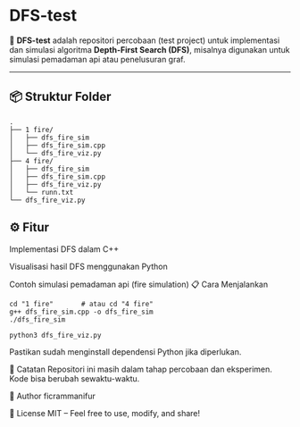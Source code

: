 # DFS-test

🚀 **DFS-test** adalah repositori percobaan (test project) untuk implementasi dan simulasi algoritma **Depth-First Search (DFS)**, misalnya digunakan untuk simulasi pemadaman api atau penelusuran graf.

---

## 📦 Struktur Folder
```plaintext
.
├── 1 fire/
│   ├── dfs_fire_sim
│   ├── dfs_fire_sim.cpp
│   └── dfs_fire_viz.py
├── 4 fire/
│   ├── dfs_fire_sim
│   ├── dfs_fire_sim.cpp
│   ├── dfs_fire_viz.py
│   └── runn.txt
└── dfs_fire_viz.py
```

## ⚙️ Fitur
Implementasi DFS dalam C++

Visualisasi hasil DFS menggunakan Python

Contoh simulasi pemadaman api (fire simulation)
📋 Cara Menjalankan
```🔧 Kompilasi dan Jalankan (C++)
cd "1 fire"       # atau cd "4 fire"
g++ dfs_fire_sim.cpp -o dfs_fire_sim
./dfs_fire_sim
```
```🐍 Visualisasi (Python)
python3 dfs_fire_viz.py
```
Pastikan sudah menginstall dependensi Python jika diperlukan.

📌 Catatan
Repositori ini masih dalam tahap percobaan dan eksperimen.
Kode bisa berubah sewaktu-waktu.

👤 Author
ficrammanifur

📝 License
MIT – Feel free to use, modify, and share!

